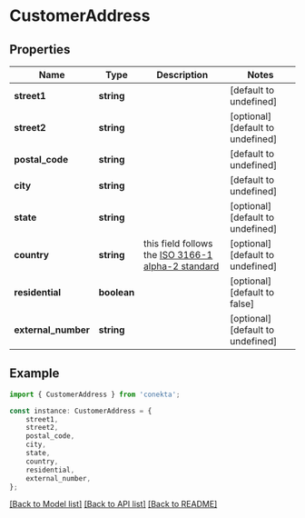 # CustomerAddress


## Properties

Name | Type | Description | Notes
------------ | ------------- | ------------- | -------------
**street1** | **string** |  | [default to undefined]
**street2** | **string** |  | [optional] [default to undefined]
**postal_code** | **string** |  | [default to undefined]
**city** | **string** |  | [default to undefined]
**state** | **string** |  | [optional] [default to undefined]
**country** | **string** | this field follows the [ISO 3166-1 alpha-2 standard](https://en.wikipedia.org/wiki/ISO_3166-1_alpha-2) | [optional] [default to undefined]
**residential** | **boolean** |  | [optional] [default to false]
**external_number** | **string** |  | [optional] [default to undefined]

## Example

```typescript
import { CustomerAddress } from 'conekta';

const instance: CustomerAddress = {
    street1,
    street2,
    postal_code,
    city,
    state,
    country,
    residential,
    external_number,
};
```

[[Back to Model list]](../README.md#documentation-for-models) [[Back to API list]](../README.md#documentation-for-api-endpoints) [[Back to README]](../README.md)
